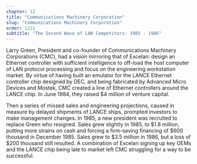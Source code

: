 ```yaml
---
chapter: 12
title: "Communications Machinery Corporation"
slug: "Communications Machinery Corporation"
order: 1221
subtitle: "The Second Wave of LAN Competitors: 1985 - 1986"
---
```


Larry Green, President and co-founder of Communications Machinery Corporations (CMC), had a vision mirroring that of Excelan: design an Ethernet controller with sufficient intelligence to off-load the host computer of LAN protocol processing and focus on the engineering workstation market. By virtue of having built an emulator for the LANCE Ethernet controller chip designed by DEC, and being fabricated by Advanced Micro Devices and Mostek, CMC created a line of Ethernet controllers around the LANCE chip. In June 1984, they raised $4 million of venture capital.

Then a series of missed sales and engineering projections, caused in measure by delayed shipments of LANCE ships, prompted investors to make management changes. In 1985, a new president was recruited to replace Green who resigned. Sales grew slightly in 1985, to $1.8 million, putting more strains on cash and forcing a firm-saving financing of $600 thousand in December 1985. Sales grew to $3.5 million in 1986, but a loss of $200 thousand still resulted. A combination of Excelan signing up key OEMs and the LANCE chip being late to market left CMC struggling for a way to be successful.
